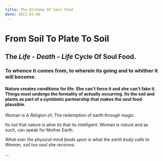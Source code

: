 ```yaml
---
title: The Alchemy Of Soul Food
date: 2021-03-09
---
```


# From Soil To Plate To Soil

## The *Life - Death - Life* Cycle Of Soul Food.

### To whence it comes from, to wherein its going and to whither it will become.

#### Nature creates conditions for life. She can't force it and she can't fake it. Things must undergo the formality of actually occurring. Its the soil and plants as part of a symbiotic partnership that makes the soul food plausible.

Woman is A Religion of; The redemption of earth through magic.

Its not that nature is alive its that its intelligent. Woman is nature and as such, can speak for Mother Earth.

*What ever the physical mind feeds upon is what the earth body calls to Woman, soil too soul she receives.*

...






